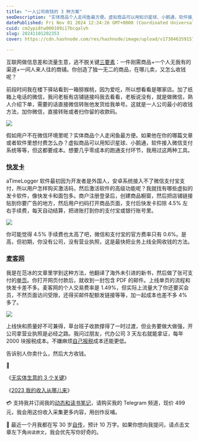 ```yaml
---
title: "一人公司收钱的 3 种方案"
seoDescription: "实体商品个人走闲鱼最方便。虚拟商品可以用知识星球、小鹅通，软件接入微信支付系统等，但这都要成本。想要几乎零成本的跑通支付环节，我还用过快发卡和麦客网。（猕猴桃好吃！）"
datePublished: Fri Nov 01 2024 12:24:26 GMT+0000 (Coordinated Universal Time)
cuid: cm2ypi8tw000109i17bcqalvh
slug: 20241101202353
cover: https://cdn.hashnode.com/res/hashnode/image/upload/v1730463591577/9bb83865-88b1-492a-a1cc-fc94d3ce5a58.jpeg

---
```


互联网做信息差和流量生意，逃不脱关键[三要素](https://mp.weixin.qq.com/s?__biz=MzI3MzU5MDA1OQ==&mid=2247488732&idx=1&sn=92e4ba81343be107202762a17c0e3912&chksm=eb21a698dc562f8e16902e72165e1ed3fd8b2470a767fe2aa13b6ca0f05c838eceb423bb9d95&token=858161081&lang=zh_CN#rd)：一件刚需商品+一个人无我有的渠道+一间人来人往的商铺。你创造了独一无二的商品，在哪儿卖，又怎么收钱呢？

前段时间我在楼下驿站看到一箱猕猴桃，因为爱吃，所以想看看是哪家店。加了纸箱上电话的微信，我问老板有店铺链接吗我去看看，老板说没有，就是做微信，熟人介绍下单，需要的话直接微信转账他发货给我单号。这就是一人公司最小的收钱方法，加你微信，直接转账或者扫你留的收款码。

![](url)

假如用户不在微信环境里呢？实体商品个人走闲鱼最方便。如果他在你的哪篇文章或者软件里想付费怎么办？虚拟商品可以用知识星球、小鹅通，软件接入微信支付系统等等，但这都要成本。想要几乎零成本的跑通支付环节，我用过这两种工具。

### [快发卡](http://www.kuaifaka.net/invitied?code=52729065)

aTimeLogger 软件最初因为开发者是外国人，安卓系统接入不了微信支付宝支付，所以用户怎样购买激活码，然后激活软件的高级功能呢？我就找有哪些虚拟的发卡软件，像快发卡和面包多。商户注册登录后，创建商品橱窗，然后把店铺链接贴到你要广告的地方，然后用户扫码打开商品页面，支付后快发卡扣除 4.5% 左右手续费，每天自动结算，把进账打到你的支付宝或银行账号里。

![](url)

你可能觉得 4.5% 手续费也太高了吧，微信和支付宝的官方费率只有 0.6%。是高，但初期，你没有公司，没有营业执照，这是最快把业务上线全网收钱的方法。

### [麦客网](https://cn.mikecrm.com/)

我是在范冰的文章里学到这种方法，他翻译了海外未引进的新书，然后做了张可支付的[单页](https://zerodaybook.mikecrm.com/XXzofIc)。你打开网页付款后，就收到一封包含 PDF 的邮件。上线单页的流程和快发卡差不多。麦客网的个人交易费率是 1.49%，但实际上流量大了你还要买会员，不然页面访问受限，还得买邮件配额发链接等等，加一起成本也差不多 4% 多了。

![](url)

上线快和质量好不可兼得，草台班子收款撑得了一时过渡，但业务要做大做强，开公司拿营业执照是必经之路。我问过朋友，代办公司 3 天左右就能拿证，每年 2000 块报税成本。不嫌麻烦[自己报税](https://mp.weixin.qq.com/s/4znZ8Fog1lWbpoHmdtDFPQ)成本还能更低。

告诉别人你卖什么，然后大方收钱。

🔗

《[无实体生意的 3 个关键](https://mp.weixin.qq.com/s?__biz=MzI3MzU5MDA1OQ==&mid=2247488732&idx=1&sn=92e4ba81343be107202762a17c0e3912&chksm=eb21a698dc562f8e16902e72165e1ed3fd8b2470a767fe2aa13b6ca0f05c838eceb423bb9d95&token=858161081&lang=zh_CN#rd)》

《[2023 我的收入从哪儿来](https://mp.weixin.qq.com/s?__biz=MzI3MzU5MDA1OQ==&mid=2247488295&idx=1&sn=9720cdeb5db3d7228c26cecd003150c9&chksm=eb21a163dc562875c044acb2a9b3d153f7a1aadc121a5089b687750c4673828bac9056adf98a#rd)》

💳 支持我并订阅我的[动态和读书笔记](https://mp.weixin.qq.com/s/A_yK10ktL8Nl7RzsnGwzEg)，请购买我的 Telegram 频道，现价 499 元，我会用这份收入采集更多内容，用创作反哺。

📖 最近一个月我都在写 30 岁[自传](https://mp.weixin.qq.com/s?__biz=MzI3MzU5MDA1OQ==&mid=2247488741&idx=1&sn=3aca11b2f15bcb82156b45c8a69ae937&chksm=eb21a6a1dc562fb7bbf6242bc1a68995eba7b560a49627ac031e129b33aa29a624896186a2a3#rd)，预计 10 万字。如果你想向我提问，请点击文章左下角`阅读原文`，我会优先写你好奇的。